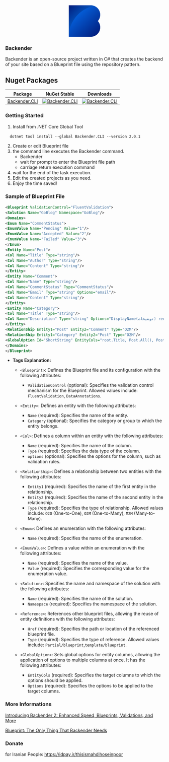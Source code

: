 
<p align="center" style="margin-top: 10px;">
  <img width="100"src="./docs/Logo.png"/>
</p>

### Backender
Backender is an open-source project written in C# that creates the backend of your site based on a Blueprint file using the repository pattern.

## Nuget Packages

| Package | NuGet Stable |  Downloads |
| ------- | -------- | ------- |
| [Backender.CLI](https://www.nuget.org/packages/Backender.CLI/) | [![Backender.CLI](https://img.shields.io/nuget/v/Backender.CLI.svg)](https://www.nuget.org/packages/Backender.CLI/)  | [![Backender.CLI](https://img.shields.io/nuget/dt/Backender.CLI.svg)](https://www.nuget.org/packages/Backender.CLI/) |

### Getting Started

1. Install from .NET Core Global Tool  

  ``` shell
    dotnet tool install --global Backender.CLI --version 2.0.1
  ```

2. Create or edit Blueprint file
3. the command line executes the Backender command.
    - Backender
    - wait for prompt to enter the Blueprint file path
    - carriage return execution command
4. wait for the end of the task execution.
5. Edit the created projects as you need.
6. Enjoy the time saved!

### Sample of Blueprint File
``` xml
<Blueprint ValidationControl="FluentValidation">
<Solution Name="GoBlog" Namespace="GoBlog"/>
<Domains>
<Enum Name="CommentStatus">
<EnumValue Name="Pending" Value="1"/>
<EnumValue Name="Accepted" Value="2"/>
<EnumValue Name="Failed" Value="3"/>
</Enum>
<Entity Name="Post">
<Col Name="Title" Type="string"/>
<Col Name="Author" Type="string"/>
<Col Name="Content" Type="string"/>
</Entity>
<Entity Name="Comment">
<Col Name="Name" Type="string"/>
<Col Name="CommentStatus" Type="CommentStatus"/>
<Col Name="Email" Type="string" Options="email"/>
<Col Name="Content" Type="string"/>
</Entity>
<Entity Name="Category">
<Col Name="Title" Type="string"/>
<Col Name="Description" Type="string" Options="DisplayName(توضیحات) required"/>
</Entity>
<RelationShip Entity1="Post" Entity2="Comment" Type="O2M"/>
<RelationShip Entity1="Category" Entity2="Post" Type="O2M"/>
<GlobalOption Id="ShortString" EntityCols="root.Title, Post.All(), Post.Comment" Options="Length(0,250) required"/>
</Domains>
</Blueprint>
```

   - **Tags Explanation:**
     - `<Blueprint>`: Defines the Blueprint file and its configuration with the following attributes:
       - `ValidationControl` (optional): Specifies the validation control mechanism for the Blueprint. Allowed values include: `FluentValidation`, `DataAnnotations`.
     - `<Entity>`: Defines an entity with the following attributes:
       - `Name` (required): Specifies the name of the entity.
       - `Category` (optional): Specifies the category or group to which the entity belongs.

     - `<Col>`: Defines a column within an entity with the following attributes:
       - `Name` (required): Specifies the name of the column.
       - `Type` (required): Specifies the data type of the column. 
       - `options` (optional): Specifies the options for the column, such as validation rules.

     - `<RelationShip>`: Defines a relationship between two entities with the following attributes:
       - `Entity1` (required): Specifies the name of the first entity in the relationship.
       - `Entity2` (required): Specifies the name of the second entity in the relationship.
       - `Type` (required): Specifies the type of relationship. Allowed values include: `O2O` (One-to-One), `O2M` (One-to-Many), `M2M` (Many-to-Many).

     - `<Enum>`: Defines an enumeration with the following attributes:
       - `Name` (required): Specifies the name of the enumeration.

     - `<EnumValue>`: Defines a value within an enumeration with the following attributes:
       - `Name` (required): Specifies the name of the value.
       - `Value` (required): Specifies the corresponding value for the enumeration value.

     - `<Solution>`: Specifies the name and namespace of the solution with the following attributes:
       - `Name` (required): Specifies the name of the solution.
       - `Namespace` (required): Specifies the namespace of the solution.

     - `<Reference>`: References other blueprint files, allowing the reuse of entity definitions with the following attributes:
       - `Href` (required): Specifies the path or location of the referenced blueprint file.
       - `Type` (required): Specifies the type of reference. Allowed values include: `Partial/blueprint`,`template/blueprint`.
      - `<GlobalOption>`: Sets global options for entity columns, allowing the application of options to multiple columns at once. It has the following attributes:
         - `EntityCols` (required): Specifies the target columns to which the options should be applied.
         - `Options` (required): Specifies the options to be applied to the target columns.
### More Informations
[Introducing Backender 2: Enhanced Speed, Blueprints, Validations, and More](https://medium.com/@mahdihoseinpoor/introducing-backender-2-enhanced-speed-blueprints-validations-and-more-b91d64c59741)

[Blueprint: The Only Thing That Backender Needs](https://medium.com/@mahdihoseinpoor/blueprint-the-only-thing-that-backender-needs-61128924aa5c)

### Donate
for Iranian People: https://idpay.ir/thisismahdihoseinpoor

    
